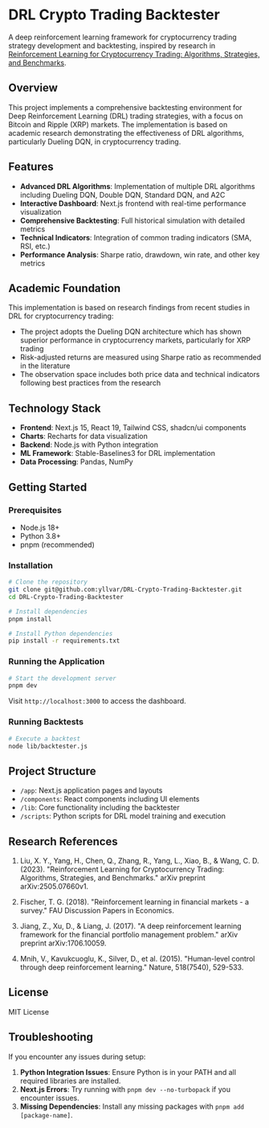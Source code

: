# DRL Crypto Trading Backtester

A deep reinforcement learning framework for cryptocurrency trading strategy development and backtesting, inspired by research in [Reinforcement Learning for Cryptocurrency Trading: Algorithms, Strategies, and Benchmarks](https://arxiv.org/html/2505.07660v1).

## Overview

This project implements a comprehensive backtesting environment for Deep Reinforcement Learning (DRL) trading strategies, with a focus on Bitcoin and Ripple (XRP) markets. The implementation is based on academic research demonstrating the effectiveness of DRL algorithms, particularly Dueling DQN, in cryptocurrency trading.

## Features

- **Advanced DRL Algorithms**: Implementation of multiple DRL algorithms including Dueling DQN, Double DQN, Standard DQN, and A2C
- **Interactive Dashboard**: Next.js frontend with real-time performance visualization
- **Comprehensive Backtesting**: Full historical simulation with detailed metrics
- **Technical Indicators**: Integration of common trading indicators (SMA, RSI, etc.)
- **Performance Analysis**: Sharpe ratio, drawdown, win rate, and other key metrics

## Academic Foundation

This implementation is based on research findings from recent studies in DRL for cryptocurrency trading:

- The project adopts the Dueling DQN architecture which has shown superior performance in cryptocurrency markets, particularly for XRP trading
- Risk-adjusted returns are measured using Sharpe ratio as recommended in the literature
- The observation space includes both price data and technical indicators following best practices from the research

## Technology Stack

- **Frontend**: Next.js 15, React 19, Tailwind CSS, shadcn/ui components
- **Charts**: Recharts for data visualization
- **Backend**: Node.js with Python integration
- **ML Framework**: Stable-Baselines3 for DRL implementation
- **Data Processing**: Pandas, NumPy

## Getting Started

### Prerequisites

- Node.js 18+
- Python 3.8+
- pnpm (recommended)

### Installation

```bash
# Clone the repository
git clone git@github.com:yllvar/DRL-Crypto-Trading-Backtester.git
cd DRL-Crypto-Trading-Backtester

# Install dependencies
pnpm install

# Install Python dependencies
pip install -r requirements.txt
```

### Running the Application

```bash
# Start the development server
pnpm dev
```

Visit `http://localhost:3000` to access the dashboard.

### Running Backtests

```bash
# Execute a backtest
node lib/backtester.js
```

## Project Structure

- `/app`: Next.js application pages and layouts
- `/components`: React components including UI elements
- `/lib`: Core functionality including the backtester
- `/scripts`: Python scripts for DRL model training and execution

## Research References

1. Liu, X. Y., Yang, H., Chen, Q., Zhang, R., Yang, L., Xiao, B., & Wang, C. D. (2023). "Reinforcement Learning for Cryptocurrency Trading: Algorithms, Strategies, and Benchmarks." arXiv preprint arXiv:2505.07660v1.

2. Fischer, T. G. (2018). "Reinforcement learning in financial markets - a survey." FAU Discussion Papers in Economics.

3. Jiang, Z., Xu, D., & Liang, J. (2017). "A deep reinforcement learning framework for the financial portfolio management problem." arXiv preprint arXiv:1706.10059.

4. Mnih, V., Kavukcuoglu, K., Silver, D., et al. (2015). "Human-level control through deep reinforcement learning." Nature, 518(7540), 529-533.

## License

MIT License

## Troubleshooting

If you encounter any issues during setup:

1. **Python Integration Issues**: Ensure Python is in your PATH and all required libraries are installed.
2. **Next.js Errors**: Try running with `pnpm dev --no-turbopack` if you encounter issues.
3. **Missing Dependencies**: Install any missing packages with `pnpm add [package-name]`.
